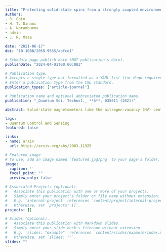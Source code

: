 ```yaml
---
title: "Protecting solid-state spins from a strongly coupled environment"
authors:
- R. Coto
- H. T. Dinani
- A. Norambuena
- admin
- J. R. Maze

date: "2021-06-17"
doi: "10.1088/2058-9565/abfce1"

# Schedule page publish date (NOT publication's date).
publishDate: "2024-04-01T00:00:00Z"

# Publication type.
# Accepts a single type but formatted as a YAML list (for Hugo requirements).
# Enter a publication type from the CSL standard.
publication_types: ["article-journal"]

# Publication name and optional abbreviated publication name.
publication: "_Quantum Sci. Technol._ **6**, 035011 (2021)"

abstract: Solid-state magnetometers like the nitrogen-vacancy (NV) center in diamond have been of paramount importance for the development of quantum sensing with nanoscale spatial resolution. The underlying protocol is a Ramsey sequence, that imprints an external static magnetic field into the phase of the quantum sensor, which is subsequently read out. In this theoretical work we propose a sensing scheme that harnesses the hyperfine coupling between the NV center and a nearby nuclear spin to set a post-selection protocol. We show that concentrating valuable sensing information into a single successful measurement yields an improvement in sensitivity over Ramsey in the range of short transverse relaxation times. By considering realistic experimental conditions, we found that the detection of weak magnetic fields in the $\mu$T range can be achieved with a sensitivity of few tens of nTHz$^{−1/2}$ at cryogenic temperature (4 K), and $\mu$THz$^{−1/2}$ at room temperature.

tags:
- Quantum Control and Sensing
featured: false

links:
- name: arXiv
  url: https://arxiv.org/abs/2003.11925

# Featured image
# To use, add an image named `featured.jpg/png` to your page's folder. 
image:
  caption: ''
  focal_point: ""
  preview_only: false

# Associated Projects (optional).
#   Associate this publication with one or more of your projects.
#   Simply enter your project's folder or file name without extension.
#   E.g. `internal-project` references `content/project/internal-project/index.md`.
#   Otherwise, set `projects: []`.
projects: []

# Slides (optional).
#   Associate this publication with Markdown slides.
#   Simply enter your slide deck's filename without extension.
#   E.g. `slides: "example"` references `content/slides/example/index.md`.
#   Otherwise, set `slides: ""`.
slides: ""
---
```


